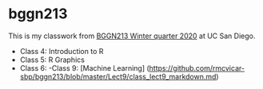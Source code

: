 # bggn213

This is my classwork from [BGGN213 Winter quarter 2020](https://bioboot.github.io/bggn213_W20/lectures/) at UC San Diego.

- Class 4: Introduction to R
- Class 5: R Graphics
- Class 6:
-Class 9: [Machine Learning] (https://github.com/rmcvicar-sbp/bggn213/blob/master/Lect9/class_lect9_markdown.md)
